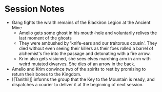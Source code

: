 # Session Notes
- Gang fights the wraith remains of the Blackiron Legion at the Ancient Mine
	- Amelio gets some ghost in his mouth-hole and voluntarily relives the last moment of the ghosts
	- They were ambushed by 'knife-ears and our traitorous cousin'.  They died without even seeing their killers as their foes rolled a barrel of alchemist's fire into the passage and detonating with a fire arrow.
	- Krim also gets visioned, she sees elves marching arm in arm with weird mutated dwarves.  She dies of an arrow in the back.
- Amelio and Krim convince two of the spirits to rest by promising to return their bones to the Kingdom.
- [[Tanithil]] informs the group that the Key to the Mountain is ready, and dispatches a courier to deliver it at the beginning of next session.